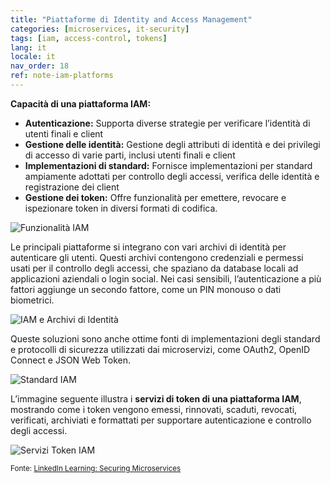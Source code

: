 ```yaml
---
title: "Piattaforme di Identity and Access Management"
categories: [microservices, it-security]
tags: [iam, access-control, tokens]
lang: it
locale: it
nav_order: 18
ref: note-iam-platforms
---
```

**Capacità di una piattaforma IAM:**

- **Autenticazione:** Supporta diverse strategie per verificare l’identità di utenti finali e client  
- **Gestione delle identità:** Gestione degli attributi di identità e dei privilegi di accesso di varie parti, inclusi utenti finali e client  
- **Implementazioni di standard:** Fornisce implementazioni per standard ampiamente adottati per controllo degli accessi, verifica delle identità e registrazione dei client  
- **Gestione dei token:** Offre funzionalità per emettere, revocare e ispezionare token in diversi formati di codifica.  

![Funzionalità IAM](../../../assets/images/notes/iam-platforms/iam-capabilities.png)

Le principali piattaforme si integrano con vari archivi di identità per autenticare gli utenti. Questi archivi contengono credenziali e permessi usati per il controllo degli accessi, che spaziano da database locali ad applicazioni aziendali o login social. Nei casi sensibili, l’autenticazione a più fattori aggiunge un secondo fattore, come un PIN monouso o dati biometrici.  

![IAM e Archivi di Identità](../../../assets/images/notes/iam-platforms/iam-identity-stores.png)

Queste soluzioni sono anche ottime fonti di implementazioni degli standard e protocolli di sicurezza utilizzati dai microservizi, come OAuth2, OpenID Connect e JSON Web Token.  

![Standard IAM](../../../assets/images/notes/iam-platforms/iam-standards.png)

L’immagine seguente illustra i **servizi di token di una piattaforma IAM**, mostrando come i token vengono emessi, rinnovati, scaduti, revocati, verificati, archiviati e formattati per supportare autenticazione e controllo degli accessi.  

![Servizi Token IAM](../../../assets/images/notes/iam-platforms/iam-token-services.png)

<small> Fonte: [LinkedIn Learning: Securing Microservices](https://www.linkedin.com/learning/microservices-security/securing-microservices?contextUrn=urn%3Ali%3AlyndaLearningPath%3A645bcd56498e6459e79b3c71&resume=false&u=57075649)</small>